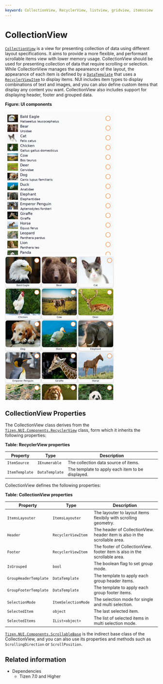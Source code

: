 ```yaml
---
keyword: CollectionView, RecyclerView, listview, gridview, itemsview
---
```


# CollectionView

[`CollectionView`](/application/dotnet/api/TizenFX/latest/api/Tizen.NUI.Components.CollectionView.html) is a view for presenting collection of data using different layout specifications. It aims to provide a more flexible, and performant scrollable items view with lower memory usage.
CollectionView should be used for presenting collection of data that require scrolling or selection.
While CollectionView manages the apeareance of the layout, the appearance of each item is defined by a [`DataTemplate`](/application/dotnet/api/TizenFX/latest/api/Tizen.NUI.Binding.DataTemplate.html) that uses a [`RecyclerViewItem`](/application/dotnet/api/TizenFX/latest/api/Tizen.NUI.Components.RecyclerViewItem.html) to display items. NUI includes item types to display combinations of text and images, and you can also define custom items that display any content you want. CollectionView also includes support for displaying header, footer and grouped data.

**Figure: UI components**

![CollectionView linear layout](./collectionView/media/listview.png) ![CollectionView grid layout](./collectionView/media/gridview.png)

## CollectionView Properties

The CollectionView class derives from the [`Tizen.NUI.Components.RecyclerView`](/application/dotnet/api/TizenFX/latest/api/Tizen.NUI.Components.RecyclerView.html) class, form which it inherits the following properties:

**Table: RecyclerView properties**

| Property                  | Type               | Description                                          |
|---------------------------|--------------------|------------------------------------------------------|
| `ItemSource`              | `IEnumerable`      | The collection data source of items.                 |
| `ItemTemplate`            | `DataTemplate`     | The template to apply each item to be displayed.     |


CollectionView defines the following properties:


**Table: CollectionView properties**

| Property                  | Type               | Description                                                              |
|---------------------------|--------------------|--------------------------------------------------------------------------|
| `ItemsLayouter`           | `ItemsLayouter`    | The layouter to layout items flexibily with scrolling geometry.          |
| `Header`                  | `RecyclerViewItem` | The header of CollectionView. header item is also in the scrollable area.|
| `Footer`                  | `RecyclerViewItem` | The footer of CollectionView. footer item is also in the scrollable area.|
| `IsGrouped`               | `bool`             | The boolean flag to set group mode.                                      |
| `GroupHeaderTemplate`     | `DataTemplate`     | The template to apply each group header items.                           |
| `GroupFooterTemplate`     | `DataTemplate`     | The template to apply each group footer items.                           |
| `SelectionMode`           | `ItemSelectionMode`| The selection mode for single and multi selection.                       |
| `SelectedItem`            | `object`           | The last selected item.                                                  |
| `SelectedItems`           | `IList<object>`    | The list of selected items in multi selection mode.                      |



[`Tizen.NUI.Components.ScrollableBase`](/application/dotnet/api/TizenFX/latest/api/Tizen.NUI.Components.ScrollableBase.html) is the indirect base class of the CollectionView, and you can also use its properties and methods such as `ScrollingDirection` or `ScrollPosition`.


## Related information

- Dependencies
  -   Tizen 7.0 and Higher
